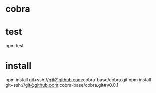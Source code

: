# cobra

# test
npm test

# install
npm install git+ssh://git@github.com:cobra-base/cobra.git
npm install git+ssh://git@github.com:cobra-base/cobra.git#v0.0.1